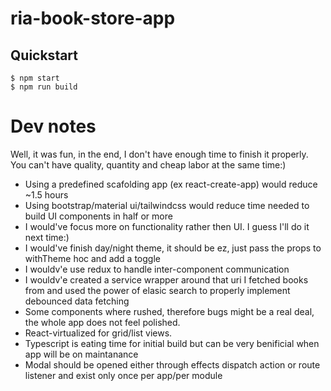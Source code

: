 # ria-book-store-app

## Quickstart

```
$ npm start
$ npm run build
```

# Dev notes

Well, it was fun, in the end, I don't have enough time to finish it properly.
You can't have quality, quantity and cheap labor at the same time:)

- Using a predefined scafolding app (ex react-create-app) would reduce ~1.5 hours
- Using bootstrap/material ui/tailwindcss would reduce time needed to build UI components in half or more
- I would've focus more on functionality rather then UI. I guess I'll do it next time:)
- I would've finish day/night theme, it should be ez, just pass the props to withTheme hoc and add a toggle
- I wouldv'e use redux to handle inter-component communication
- I wouldv'e created a service wrapper around that uri I fetched books from and used the power of elasic search to properly implement debounced data fetching
- Some components where rushed, therefore bugs might be a real deal, the whole app does not feel polished.
- React-virtualized for grid/list views.
- Typescript is eating time for initial build but can be very benificial when app will be on maintanance
- Modal should be opened either through effects dispatch action or route listener and exist only once per app/per module
